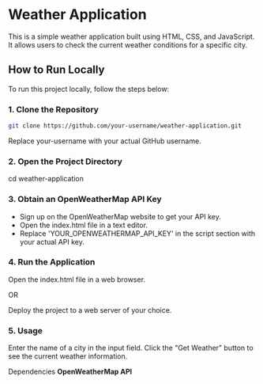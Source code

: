 # Weather Application

This is a simple weather application built using HTML, CSS, and JavaScript. It allows users to check the current weather conditions for a specific city.

## How to Run Locally

To run this project locally, follow the steps below:

### 1. Clone the Repository

```bash
git clone https://github.com/your-username/weather-application.git
```

Replace your-username with your actual GitHub username.

### 2. Open the Project Directory

cd weather-application

### 3. Obtain an OpenWeatherMap API Key

- Sign up on the OpenWeatherMap website to get your API key.<br/>
- Open the index.html file in a text editor. <br/>
- Replace 'YOUR_OPENWEATHERMAP_API_KEY' in the script section with your actual API key. <br/>

### 4. Run the Application

Open the index.html file in a web browser.

OR

Deploy the project to a web server of your choice.

### 5. Usage
Enter the name of a city in the input field.
Click the "Get Weather" button to see the current weather information.

Dependencies
**OpenWeatherMap API**

